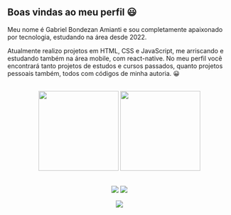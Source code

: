 ## Boas vindas ao meu perfil :smiley:

Meu nome é Gabriel Bondezan Amianti e sou completamente apaixonado por tecnologia, estudando na área desde 2022.

Atualmente realizo projetos em HTML, CSS e JavaScript, me arriscando e estudando também na área mobile, com react-native. No meu perfil você encontrará tanto projetos de estudos e cursos passados, quanto projetos pessoais também, todos com códigos de minha autoria. :grinning:

<br>

<!-- GITHUB STATUS -->
<div align="center">
  <img height="180em" src="https://github-readme-stats.vercel.app/api?username=GabrielBDZZ&show_icons=true&theme=dark&include_all_commits=true&count_private=true"/>
  <img height="180em" src="https://github-readme-stats.vercel.app/api/top-langs/?username=GabrielBDZZ&layout=compact&langs_count=10&theme=dark"/>

  <!-- TEMAS: dark, radical, merko, gruvbox, tokyonight, onedark, cobalt, synthwave, highcontrast, dracula -->
</div>

<br>

<!-- REDES SOCIAIS -->
<div align="center">
  
  <a href="https://www.instagram.com/biimbondezan/" target="_blank"><img src="https://img.shields.io/badge/-Instagram-%23E4405F?style=for-the-badge&logo=instagram&logoColor=white" target="_blank"></a>
  <a href="hhttps://www.linkedin.com/in/gabriel-bondezan-amianti-44b54419b/" target="_blank"><img src="https://img.shields.io/badge/-LinkedIn-%230077B5?style=for-the-badge&logo=linkedin&logoColor=white" target="_blank"></a>  
  
  ![](https://visitor-badge.glitch.me/badge?page_id=GabrielBDZZ)
</div>
